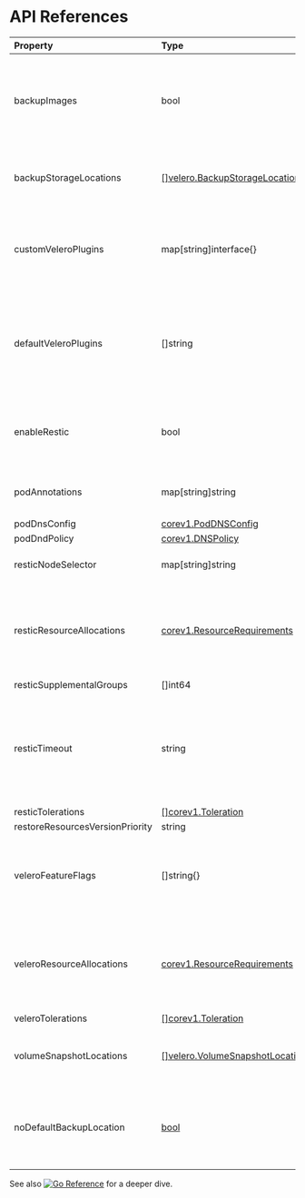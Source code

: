 <h1>API References</h1>

| Property   |      Type     |  Description |
|:-----------|:--------------|:-------------|
| backupImages | bool |  Determine whether the Velero install will backup internal images when an imagestream is backed up.  |
| backupStorageLocations | [[]velero.BackupStorageLocationSpec](https://velero.io/docs/v1.6/api-types/backupstoragelocation/) |  Location(s) to store backups. For more details, see [here](config/bsl_and_vsl.md).  |
| customVeleroPlugins | map[string]interface{} |  Used for installation of custom Velero plugins. See [here](config/plugins.md) for further information.  |
| defaultVeleroPlugins |  []string |  Five types of default Velero plugins can be installed: `AWS`, `GCP`, `Azure` and `OpenShift`, and `CSI`. See [here](config/plugins.md) for further information. |
| enableRestic |   bool  |   Enables backup/restore using Restic. If set to false, snapshots are needed.  |
| podAnnotations |  map[string]string |   Add metadata to your pods to select and find certain pods. |
| podDnsConfig |    [corev1.PodDNSConfig](https://pkg.go.dev/k8s.io/api/core/v1#PodDNSConfig)   |        |
| podDndPolicy | [corev1.DNSPolicy](https://pkg.go.dev/k8s.io/api/core/v1#DNSPolicy) |         |
| resticNodeSelector | map[string]string |   Assign Restic pods to only certain nodes. |
| resticResourceAllocations | [corev1.ResourceRequirements](https://pkg.go.dev/k8s.io/api/core/v1#ResourceRequirements) |  Set specific resource `limits` and `requests` for the Restic pods. For more information, go [here](config/resource_req_limits.md). |
| resticSupplementalGroups | []int64  |        |
| resticTimeout | string | Used when a Restic backup/restore sits in progress for X amount of time. Defaults to 1 hour. Usage: `--restic-timeout` |
| resticTolerations | [[]corev1.Toleration](https://pkg.go.dev/k8s.io/api/core/v1#Toleration) |       |
| restoreResourcesVersionPriority |  string  |        |
| veleroFeatureFlags | []string{} |  Enables additional Velero features. For more details and usage, see [here](config/features_flag.md). |
| veleroResourceAllocations | [corev1.ResourceRequirements](https://pkg.go.dev/k8s.io/api/core/v1#ResourceRequirements) |  Set specific resource `limits` and `requests` for the Velero pod. For more information, go [here](config/resource_req_limits.md). |
| veleroTolerations | [[]corev1.Toleration](https://pkg.go.dev/k8s.io/api/core/v1#Toleration) |        |
| volumeSnapshotLocations | [[]velero.VolumeSnapshotLocationSpec](https://velero.io/docs/v1.6/api-types/volumesnapshotlocation/) |  Location to store volume snapshots. For further details, see [here](config/bsl_and_vsl.md). |
| noDefaultBackupLocation | [bool](https://pkg.go.dev/builtin#bool) |  Assert that you do not want to use velero with a backup storage location. See [Velero Docs](https://velero.io/docs/v1.7/customize-installation/#do-not-configure-a-backup-storage-location-during-install). |

See also [![Go Reference](https://pkg.go.dev/badge/github.com/openshift/oadp-operator.svg)](https://pkg.go.dev/github.com/openshift/oadp-operator) for a deeper dive.

